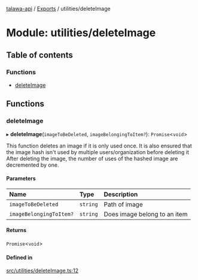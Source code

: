 [talawa-api](../README.md) / [Exports](../modules.md) / utilities/deleteImage

# Module: utilities/deleteImage

## Table of contents

### Functions

- [deleteImage](utilities_deleteImage.md#deleteimage)

## Functions

### deleteImage

▸ **deleteImage**(`imageToBeDeleted`, `imageBelongingToItem?`): `Promise`\<`void`\>

This function deletes an image if it is only used once.
It is also ensured that the image hash isn't used by multiple users/organization before deleting it
After deleting the image, the number of uses of the hashed image are decremented by one.

#### Parameters

| Name | Type | Description |
| :------ | :------ | :------ |
| `imageToBeDeleted` | `string` | Path of image |
| `imageBelongingToItem?` | `string` | Does image belong to an item |

#### Returns

`Promise`\<`void`\>

#### Defined in

[src/utilities/deleteImage.ts:12](https://github.com/PalisadoesFoundation/talawa-api/blob/fa10711/src/utilities/deleteImage.ts#L12)
